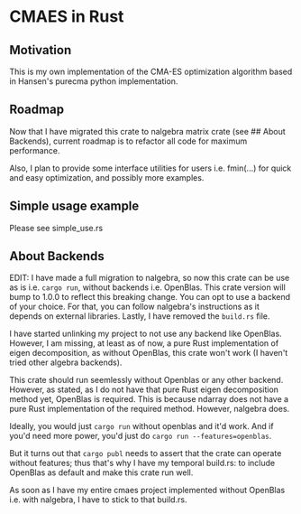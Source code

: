 # CMAES in Rust

## Motivation

This is my own implementation of the CMA-ES optimization algorithm based in Hansen's purecma python implementation.

## Roadmap

Now that I have migrated this crate to nalgebra matrix crate (see ## About Backends), current roadmap is to refactor all code for maximum performance.

Also, I plan to provide some interface utilities for users i.e. fmin(...) for quick and easy optimization, and possibly more examples.

## Simple usage example

Please see simple_use.rs

## About Backends

EDIT: I have made a full migration to nalgebra, so now this crate can be use as is i.e. `cargo run`, without backends i.e. OpenBlas. This crate version will bump to 1.0.0 to reflect this breaking change. You can opt to use a backend of your choice. For that, you can follow nalgebra's instructions as it depends on external libraries. Lastly, I have removed the `build.rs` file.

I have started unlinking my project to not use any backend like OpenBlas. However, I am  missing, at least as of now, a pure Rust implementation of eigen decomposition, as without OpenBlas, this crate won't work (I haven't tried other algebra backends).

This crate should run seemlessly without Openblas or any other backend. However, as stated, as I do not have that pure Rust eigen decomposition method yet, OpenBlas is required. This is because ndarray does not have a pure Rust implementation of the required method. However, nalgebra does. 

Ideally, you would just `cargo run` without openblas and it'd work. And if you'd need more power, you'd just do `cargo run --features=openblas`.

But it turns out that `cargo publ` needs to assert that the crate can operate without features; thus that's why I have my temporal build.rs: to include OpenBlas as default and make this crate run well.

As soon as I have my entire cmaes project implemented without OpenBlas i.e. with nalgebra, I have to stick to that build.rs.